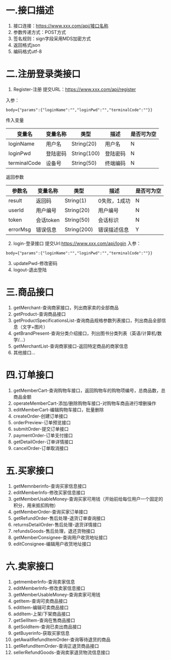 # 一.接口描述
1. 接口连接：https://www.xxx.com/api/接口名称
2. 参数传递方式：POST方式
3. 签名规则：sign字段采用MDS加密方式
4. 返回格式json
5. 编码格式utf-8

# 二.注册登录类接口
1. Register-注册
提交URL：https://www.xxx.com/api/register

入参：
```
body={"params":{"loginName":"","loginPwd":"","terminalCode":""}}
```
传入变量

变量名 | 变量名称 | 类型 | 描述 | 是否可为空
---|---|---|---|---
loginName | 用户名 | String(20) | 用户名 | N
loginPwd | 登陆密码 | String(100) | 登陆密码 | N
terminalCode | 设备号 | String(50) | 终端编码 | N

返回参数

参数名 | 变量名称 | 类型 | 描述 | 是否可为空
---|---|---|---|---
result | 返回码 | String(1) | 0失败，1成功 | N
userId | 用户编号 | String(20) | 用户编号 | N
token | 会话token | String(50) | 会话标识 | N
errorMsg | 错误信息 | String(200) | 错误描述信息 | Y

2. login-登录接口
提交Url:https://www.xxx.com/api/login
入参：
```
body={"params":{"loginName":"","loginPwd":"","terminalCode":""}}
```
3. updatePwd-修改密码
4. logout-退出登陆
# 三.商品接口
1. getMerchant-查询商家接口，列出商家卖的全部商品
2. getProduct-查询商品接口
3. getProductSpecificationsList-查询商品规格参数列表接口，列出商品全部信息（文字+图片）
4. getBrandPresent-查询分类介绍接口，列出图书分类列表（英语/计算机/数学/...）
5. getMerchantList-查询商家接口-返回特定商品的商家信息
6. 其他接口...
# 四.订单接口
1. getMemberCart-查询购物车接口，返回购物车的购物项编号，总商品数，总商品金额
2. operateMemberCart-添加/删除购物车接口-对购物车商品进行增删操作
3. editMemberCart-编辑购物车接口，批量删除
4. createOrder-创建订单接口
5. orderPreview-订单预览接口
6. submitOrder-提交订单接口
7. paymentOrder-订单支付接口
8. getDetailOrder-订单详情接口
9. cancelOrder-订单取消接口
# 五.买家接口
1. getMemnberinfo-查询买家信息接口
2. editMemberInfo-修改买家信息接口
3. getMemberUsableMoney-查询买家可用钱（开始前给每位用户一个固定的积分，用来抵扣购物）
4. getMemberOrder-查询买家订单接口
5. getRefundOrder-售后处理-退货订单查询接口
6. returnsDetailOrder-售后处理-退货详情接口
7. refundsGoods-售后处理，退还货物接口
8. getMemberConsignee-查询用户收货地址接口
9. editConsignee-编辑用户收货地址接口
# 六.卖家接口
1. getmemberInfo-查询卖家信息
2. editMemberInfo-修改卖家信息接口
3. getMemberUsableMoney-查询卖家可用钱
4. getItem-查询可卖商品接口
5. editItem-编辑可卖商品接口
6. addItem-上架/下架商品接口
7. getSellItem-查询在售商品接口
8. getSoldItem-查询已卖出商品接口
9. getBuyerinfo-获取买家信息
10. getAwaitRefundItemOrder-查询等待退货的商品
11. getRefundItemOrder-查询正退货商品接口
12. sellerRefundGoods-查询卖家退货物流信息接口
